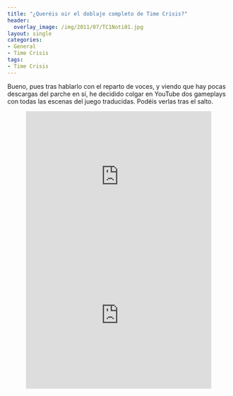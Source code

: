 ```yaml
---
title: "¿Queréis oir el doblaje completo de Time Crisis?"
header:
  overlay_image: /img/2011/07/TC1Noti01.jpg
layout: single
categories:
- General
- Time Crisis
tags:
- Time Crisis
---
```

Bueno, pues tras hablarlo con el reparto de voces, y viendo que hay pocas 
descargas del parche en sí, he decidido colgar en YouTube dos gameplays con 
todas las escenas del juego traducidas. Podéis verlas tras el salto.

<center><iframe width="420" height="315" src="https://www.youtube-nocookie.com/embed/mfoNKgKu8dU?rel=0" frameborder="0" allow="accelerometer; autoplay; encrypted-media; gyroscope; picture-in-picture" allowfullscreen></iframe></center>
<center><iframe width="420" height="315" src="https://www.youtube-nocookie.com/embed/tpy9_SZUK5w?rel=0" frameborder="0" allow="accelerometer; autoplay; encrypted-media; gyroscope; picture-in-picture" allowfullscreen></iframe></center>
